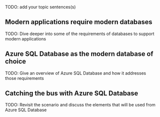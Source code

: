 <!-- 1. Topic sentence(s) --------------------------------------------------------------------------------

    Goal: remind the learner of the core idea(s) from the preceding learning-content unit (without mentioning the details of the exercise or the scenario)

    Heading: do not add an H1 or H2 title here, an auto-generated H1 will appear above this content

    Example: "A storage account represents a collection of settings that implement a business policy."

    [Exercise introduction guidance](https://review.docs.microsoft.com/learn-docs/docs/id-guidance-introductions?branch=master#rule-use-the-standard-exercise-unit-introduction-format)
-->
TODO: add your topic sentences(s)

## Modern applications require modern databases

TODO: Dive deeper into some of the requirements of databases to support modern applications

## Azure SQL Database as the modern database of choice

TODO: Give an overview of Azure SQL Database and how it addresses those requirements

## Catching the bus with Azure SQL Database

TODO: Revisit the scenario and discuss the elements that will be used from Azure SQL Database

<!-- - - - - - - - - - - - - - - - - - - - - - - - - - - - - - - - - - - - - - - - -->
<!-- Do not add a unit summary or references/links -->